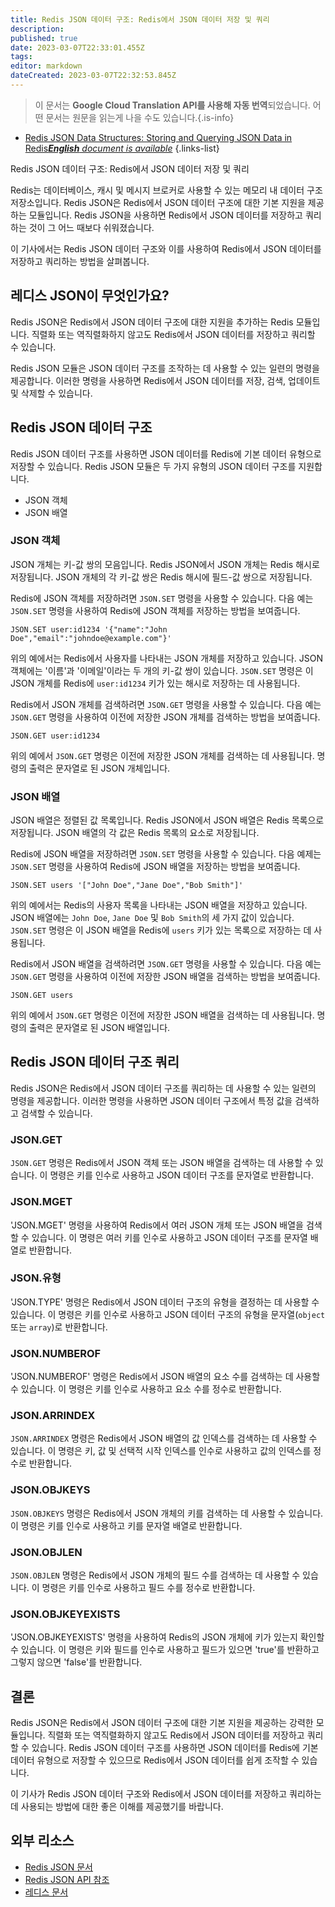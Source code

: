 ```yaml
---
title: Redis JSON 데이터 구조: Redis에서 JSON 데이터 저장 및 쿼리
description: 
published: true
date: 2023-03-07T22:33:01.455Z
tags: 
editor: markdown
dateCreated: 2023-03-07T22:32:53.845Z
---
```


> 이 문서는 **Google Cloud Translation API를 사용해 자동 번역**되었습니다.
어떤 문서는 원문을 읽는게 나을 수도 있습니다.{.is-info}



- [Redis JSON Data Structures: Storing and Querying JSON Data in Redis***English** document is available*](/en/Knowledge-base/NoSQL/redis-json-data-structures-storing-and-querying-json-data-in-redis)
{.links-list}

Redis JSON 데이터 구조: Redis에서 JSON 데이터 저장 및 쿼리

Redis는 데이터베이스, 캐시 및 메시지 브로커로 사용할 수 있는 메모리 내 데이터 구조 저장소입니다. Redis JSON은 Redis에서 JSON 데이터 구조에 대한 기본 지원을 제공하는 모듈입니다. Redis JSON을 사용하면 Redis에서 JSON 데이터를 저장하고 쿼리하는 것이 그 어느 때보다 쉬워졌습니다.

이 기사에서는 Redis JSON 데이터 구조와 이를 사용하여 Redis에서 JSON 데이터를 저장하고 쿼리하는 방법을 살펴봅니다.

## 레디스 JSON이 무엇인가요?

Redis JSON은 Redis에서 JSON 데이터 구조에 대한 지원을 추가하는 Redis 모듈입니다. 직렬화 또는 역직렬화하지 않고도 Redis에서 JSON 데이터를 저장하고 쿼리할 수 있습니다.

Redis JSON 모듈은 JSON 데이터 구조를 조작하는 데 사용할 수 있는 일련의 명령을 제공합니다. 이러한 명령을 사용하면 Redis에서 JSON 데이터를 저장, 검색, 업데이트 및 삭제할 수 있습니다.

## Redis JSON 데이터 구조

Redis JSON 데이터 구조를 사용하면 JSON 데이터를 Redis에 기본 데이터 유형으로 저장할 수 있습니다. Redis JSON 모듈은 두 가지 유형의 JSON 데이터 구조를 지원합니다.

- JSON 객체
- JSON 배열

### JSON 객체

JSON 개체는 키-값 쌍의 모음입니다. Redis JSON에서 JSON 개체는 Redis 해시로 저장됩니다. JSON 개체의 각 키-값 쌍은 Redis 해시에 필드-값 쌍으로 저장됩니다.

Redis에 JSON 객체를 저장하려면 `JSON.SET` 명령을 사용할 수 있습니다. 다음 예는 `JSON.SET` 명령을 사용하여 Redis에 JSON 객체를 저장하는 방법을 보여줍니다.

```{python}
JSON.SET user:id1234 '{"name":"John Doe","email":"johndoe@example.com"}'
```

위의 예에서는 Redis에서 사용자를 나타내는 JSON 개체를 저장하고 있습니다. JSON 객체에는 '이름'과 '이메일'이라는 두 개의 키-값 쌍이 있습니다. `JSON.SET` 명령은 이 JSON 개체를 Redis에 `user:id1234` 키가 있는 해시로 저장하는 데 사용됩니다.

Redis에서 JSON 개체를 검색하려면 `JSON.GET` 명령을 사용할 수 있습니다. 다음 예는 `JSON.GET` 명령을 사용하여 이전에 저장한 JSON 개체를 검색하는 방법을 보여줍니다.

```{python}
JSON.GET user:id1234
```

위의 예에서 `JSON.GET` 명령은 이전에 저장한 JSON 개체를 검색하는 데 사용됩니다. 명령의 출력은 문자열로 된 JSON 개체입니다.

### JSON 배열

JSON 배열은 정렬된 값 목록입니다. Redis JSON에서 JSON 배열은 Redis 목록으로 저장됩니다. JSON 배열의 각 값은 Redis 목록의 요소로 저장됩니다.

Redis에 JSON 배열을 저장하려면 `JSON.SET` 명령을 사용할 수 있습니다. 다음 예제는 `JSON.SET` 명령을 사용하여 Redis에 JSON 배열을 저장하는 방법을 보여줍니다.

```{python}
JSON.SET users '["John Doe","Jane Doe","Bob Smith"]'
```

위의 예에서는 Redis의 사용자 목록을 나타내는 JSON 배열을 저장하고 있습니다. JSON 배열에는 `John Doe`, `Jane Doe` 및 `Bob Smith`의 세 가지 값이 있습니다. `JSON.SET` 명령은 이 JSON 배열을 Redis에 `users` 키가 있는 목록으로 저장하는 데 사용됩니다.

Redis에서 JSON 배열을 검색하려면 `JSON.GET` 명령을 사용할 수 있습니다. 다음 예는 `JSON.GET` 명령을 사용하여 이전에 저장한 JSON 배열을 검색하는 방법을 보여줍니다.

```{python}
JSON.GET users
```

위의 예에서 `JSON.GET` 명령은 이전에 저장한 JSON 배열을 검색하는 데 사용됩니다. 명령의 출력은 문자열로 된 JSON 배열입니다.

## Redis JSON 데이터 구조 쿼리

Redis JSON은 Redis에서 JSON 데이터 구조를 쿼리하는 데 사용할 수 있는 일련의 명령을 제공합니다. 이러한 명령을 사용하면 JSON 데이터 구조에서 특정 값을 검색하고 검색할 수 있습니다.

### JSON.GET

`JSON.GET` 명령은 Redis에서 JSON 객체 또는 JSON 배열을 검색하는 데 사용할 수 있습니다. 이 명령은 키를 인수로 사용하고 JSON 데이터 구조를 문자열로 반환합니다.

### JSON.MGET

'JSON.MGET' 명령을 사용하여 Redis에서 여러 JSON 개체 또는 JSON 배열을 검색할 수 있습니다. 이 명령은 여러 키를 인수로 사용하고 JSON 데이터 구조를 문자열 배열로 반환합니다.

### JSON.유형

'JSON.TYPE' 명령은 Redis에서 JSON 데이터 구조의 유형을 결정하는 데 사용할 수 있습니다. 이 명령은 키를 인수로 사용하고 JSON 데이터 구조의 유형을 문자열(`object` 또는 `array`)로 반환합니다.

### JSON.NUMBEROF

'JSON.NUMBEROF' 명령은 Redis에서 JSON 배열의 요소 수를 검색하는 데 사용할 수 있습니다. 이 명령은 키를 인수로 사용하고 요소 수를 정수로 반환합니다.

### JSON.ARRINDEX

`JSON.ARRINDEX` 명령은 Redis에서 JSON 배열의 값 인덱스를 검색하는 데 사용할 수 있습니다. 이 명령은 키, 값 및 선택적 시작 인덱스를 인수로 사용하고 값의 인덱스를 정수로 반환합니다.

### JSON.OBJKEYS

`JSON.OBJKEYS` 명령은 Redis에서 JSON 개체의 키를 검색하는 데 사용할 수 있습니다. 이 명령은 키를 인수로 사용하고 키를 문자열 배열로 반환합니다.

### JSON.OBJLEN

`JSON.OBJLEN` 명령은 Redis에서 JSON 개체의 필드 수를 검색하는 데 사용할 수 있습니다. 이 명령은 키를 인수로 사용하고 필드 수를 정수로 반환합니다.

### JSON.OBJKEYEXISTS

'JSON.OBJKEYEXISTS' 명령을 사용하여 Redis의 JSON 개체에 키가 있는지 확인할 수 있습니다. 이 명령은 키와 필드를 인수로 사용하고 필드가 있으면 'true'를 반환하고 그렇지 않으면 'false'를 반환합니다.

## 결론

Redis JSON은 Redis에서 JSON 데이터 구조에 대한 기본 지원을 제공하는 강력한 모듈입니다. 직렬화 또는 역직렬화하지 않고도 Redis에서 JSON 데이터를 저장하고 쿼리할 수 있습니다. Redis JSON 데이터 구조를 사용하면 JSON 데이터를 Redis에 기본 데이터 유형으로 저장할 수 있으므로 Redis에서 JSON 데이터를 쉽게 조작할 수 있습니다.

이 기사가 Redis JSON 데이터 구조와 Redis에서 JSON 데이터를 저장하고 쿼리하는 데 사용되는 방법에 대한 좋은 이해를 제공했기를 바랍니다.

## 외부 리소스

- [Redis JSON 문서](https://redislabs.com/redis-json/)
- [Redis JSON API 참조](https://oss.redislabs.com/redisjson/commands/)
- [레디스 문서](https://redis.io/documentation)